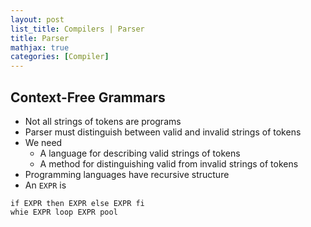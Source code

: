 ```yaml
---
layout: post
list_title: Compilers | Parser
title: Parser
mathjax: true
categories: [Compiler]
---
```



## Context-Free Grammars

- Not all strings of tokens are programs
- Parser must distinguish between valid and invalid strings of tokens
- We need
    - A language for describing valid strings of tokens
    - A method for distinguishing valid from invalid strings of tokens
- Programming languages have recursive structure
- An `EXPR` is 

```
if EXPR then EXPR else EXPR fi
whie EXPR loop EXPR pool
```

